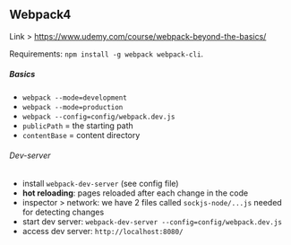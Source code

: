 ## Webpack4

Link >  https://www.udemy.com/course/webpack-beyond-the-basics/

Requirements: `npm install -g webpack webpack-cli`.

##### Basics
- `webpack --mode=development`
- `webpack --mode=production`
- `webpack --config=config/webpack.dev.js`
- `publicPath` = the starting path
- `contentBase` = content directory

###### Dev-server
- install `webpack-dev-server` (see config file)
- **hot reloading**: pages reloaded after each change in the code
- inspector > network: we have 2 files called `sockjs-node/...js` needed for detecting changes
- start dev server: `webpack-dev-server --config=config/webpack.dev.js`
- access dev server: `http://localhost:8080/`